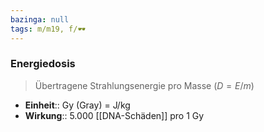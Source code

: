 ```yaml
---
bazinga: null
tags: m/m19, f/🕶️
---
```

### Energiedosis
> Übertragene Strahlungsenergie pro Masse ($D = E/m$)
- **Einheit**:: Gy (Gray) = J/kg
- **Wirkung**:: 5.000 [[DNA-Schäden]] pro 1 Gy